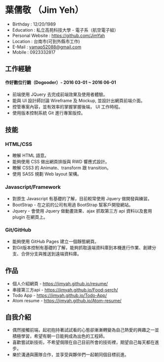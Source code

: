 # 葉儒敬 （Jim Yeh）

* Birthday : 12/20/1989
* Education : 私立高苑科技大學 - 電子系（航空電子組）
* Personal Website : https://github.com/JimYah
* Location : 台南市(可到外縣市工作)
* E-Mail : yamap52088@gmail.com
* Mobile : 0923332817

## 工作經驗

#### 作好數位行銷（Dogooder）- 2016 03-01 ~ 2016 06-01

* 前端使用 JQuery 去完成前端效果及使用者體驗。
* 能與 UI 設計師討論 Wireframe 及 Mockup, 並設計出網頁前端介面。
* 控管專案內容，並有效率的掌握掌握後端， UI 工作時程。
* 使用版本控制系統 Git 進行專案版控。

## 技能

### HTML/CSS

* 瞭解 HTML 語意。
* 能夠使用 CSS 做出網頁排版與 RWD 響應式設計。
* 瞭解 CSS3 的 Animate、transform 跟 transition。
* 使用 SASS 規劃 Web layout 架構。
 
### Javascript/Framework

* 對原生 Javascript 有基礎的了解，目前較常使用 Jquery 做開發與練習。
* BootStrap - 在之前的公司有用過 BootStrap 幫客戶開發網站。
* Jquery - 會使用 Jquery 做動畫效果、ajax 抓取第三方 api 資料以及套用 plugin 在網頁上。

### Git/GitHub

* 能夠使用 GitHub Pages 建立一個靜態網頁。
* 對Git版本控制有基礎的了解，能夠抓取遠端資料庫到本機進行作業、創建分支、合併分支與推送到遠端資料庫。

## 作品

* 個人介紹網頁 - https://jimyah.github.io/resume/
* 串接第三方api - https://jimyah.github.io/Food-serch/
* Todo App - https://jimyah.github.io/Todo-App/
* Atom resume - https://jimyah.github.io/Atom-resume/

## 自我介紹

* 偶然接觸前端，起初抱持著試試看的心態卻漸漸轉變為自己熱愛的興趣之一並積極學習，希望有朝一日能夠成為出色的工程師。
* 喜歡嘗試新技術，不希望侷限在自己目前所會的技術裡，期望自己每天都在進步。
* 樂於溝通與團隊合作，並享受與夥伴們一起朝同個目標前進。
